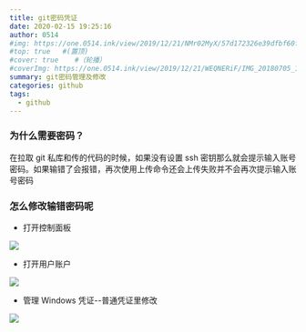 ```yaml
---
title: git密码凭证
date: 2020-02-15 19:25:16
author: 0514
#img: https://one.0514.ink/view/2019/12/21/NMr02MyX/57d172326e39dfbf60fcdb795a08e758.jpg
#top: true   #(置顶)
#cover: true    #（轮播）
#coverImg: https://one.0514.ink/view/2019/12/21/WEQNERiF/IMG_20180705_173106.jpg
summary: git密码管理及修改
categories: github
tags:
  - github
---
```


### 为什么需要密码？

在拉取 git 私库和传的代码的时候，如果没有设置 ssh 密钥那么就会提示输入账号密码。如果输错了会报错，再次使用上传命令还会上传失败并不会再次提示输入账号密码

### 怎么修改输错密码呢

- 打开控制面板

![](https://cdn.jsdelivr.net/gh/tianzhenwuxie01/gitpicgo/img/20200215195210.png)

- 打开用户账户

![](https://cdn.jsdelivr.net/gh/tianzhenwuxie01/gitpicgo/img/20200215195316.png)

- 管理 Windows 凭证--普通凭证里修改

![](https://cdn.jsdelivr.net/gh/tianzhenwuxie01/gitpicgo/img/20200215195503.png)

